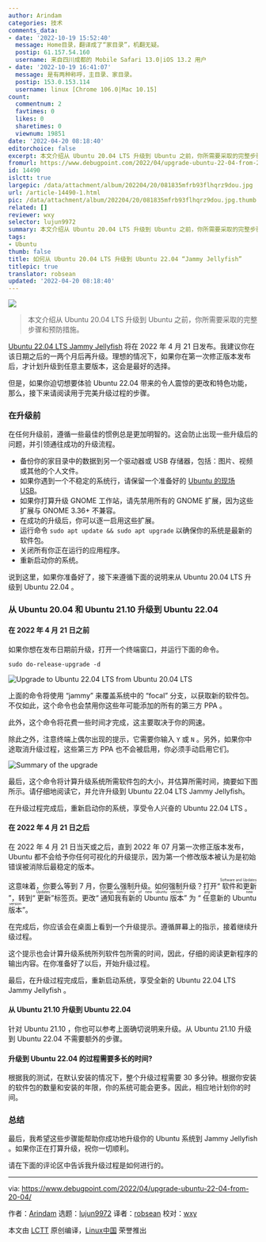 ```yaml
---
author: Arindam
categories: 技术
comments_data:
- date: '2022-10-19 15:52:40'
  message: Home目录，翻译成了“家目录”，机翻无疑。
  postip: 61.157.54.160
  username: 来自四川成都的 Mobile Safari 13.0|iOS 13.2 用户
- date: '2022-10-19 16:41:07'
  message: 是有两种称呼，主目录、家目录。
  postip: 153.0.153.114
  username: linux [Chrome 106.0|Mac 10.15]
count:
  commentnum: 2
  favtimes: 0
  likes: 0
  sharetimes: 0
  viewnum: 19851
date: '2022-04-20 08:18:40'
editorchoice: false
excerpt: 本文介绍从 Ubuntu 20.04 LTS 升级到 Ubuntu 之前，你所需要采取的完整步骤和预防措施。
fromurl: https://www.debugpoint.com/2022/04/upgrade-ubuntu-22-04-from-20-04/
id: 14490
islctt: true
largepic: /data/attachment/album/202204/20/081835mfrb93flhqrz9dou.jpg
url: /article-14490-1.html
pic: /data/attachment/album/202204/20/081835mfrb93flhqrz9dou.jpg.thumb.jpg
related: []
reviewer: wxy
selector: lujun9972
summary: 本文介绍从 Ubuntu 20.04 LTS 升级到 Ubuntu 之前，你所需要采取的完整步骤和预防措施。
tags:
- Ubuntu
thumb: false
title: 如何从 Ubuntu 20.04 LTS 升级到 Ubuntu 22.04 “Jammy Jellyfish”
titlepic: true
translator: robsean
updated: '2022-04-20 08:18:40'
---
```


![](/data/attachment/album/202204/20/081835mfrb93flhqrz9dou.jpg)



> 
> 本文介绍从 Ubuntu 20.04 LTS 升级到 Ubuntu 之前，你所需要采取的完整步骤和预防措施。
> 
> 
> 


[Ubuntu 22.04 LTS Jammy Jellyfish](https://releases.ubuntu.com/22.04/) 将在 2022 年 4 月 21 日发布。我建议你在该日期之后的一两个月后再升级。理想的情况下，如果你在第一次修正版本发布后，才计划升级到任意主要版本，这会是最好的选择。


但是，如果你迫切想要体验 Ubuntu 22.04 带来的令人震惊的更改和特色功能，那么，接下来请阅读用于完美升级过程的步骤。


### 在升级前


在任何升级前，遵循一些最佳的惯例总是更加明智的。这会防止出现一些升级后的问题，并引领通往成功的升级流程。


* 备份你的家目录中的数据到另一个驱动器或 USB 存储器，包括：图片、视频或其他的个人文件。
* 如果你遇到一个不稳定的系统行，请保留一个准备好的 [Ubuntu 的现场 USB](https://www.debugpoint.com/2018/09/how-to-create-ubuntu-linux-os-bootable-usb-in-windows/)。
* 如果你打算升级 GNOME 工作站，请先禁用所有的 GNOME 扩展，因为这些扩展与 GNOME 3.36+ 不兼容。
* 在成功的升级后，你可以逐一启用这些扩展。
* 运行命令 `sudo apt update && sudo apt upgrade` 以确保你的系统是最新的软件包。
* 关闭所有你正在运行的应用程序。
* 重新启动你的系统。


说到这里，如果你准备好了，接下来遵循下面的说明来从 Ubuntu 20.04 LTS 升级到 Ubuntu 22.04 。


### 从 Ubuntu 20.04 和 Ubuntu 21.10 升级到 Ubuntu 22.04


#### 在 2022 年 4 月 21 日之前


如果你想在发布日期前升级，打开一个终端窗口，并运行下面的命令。



```
sudo do-release-upgrade -d

```

![Upgrade to Ubuntu 22.04 LTS from Ubuntu 20.04 LTS](/data/attachment/album/202204/20/081840ke6agq22llgm8286.jpg)


上面的命令将使用 “jammy” 来覆盖系统中的 “focal” 分支，以获取新的软件包。不仅如此，这个命令也会禁用你这些年可能添加的所有的第三方 PPA 。


此外，这个命令将花费一些时间才完成，这主要取决于你的网速。


除此之外，注意终端上偶尔出现的提示，它需要你输入 `Y` 或 `N` 。另外，如果你中途取消升级过程，这些第三方 PPA 也不会被启用，你必须手动启用它们。


![Summary of the upgrade](/data/attachment/album/202204/20/081840s8z00nghw2s2hwiw.jpg)


最后，这个命令将计算升级系统所需软件包的大小，并估算所需时间，摘要如下图所示。请仔细地阅读它，并允许升级到 Ubuntu 22.04 LTS Jammy Jellyfish。


在升级过程完成后，重新启动你的系统，享受令人兴奋的 Ubuntu 22.04 LTS 。


#### 在 2022 年 4 月 21 日之后


在 2022 年 4 月 21 日当天或之后，直到 2022 年 07 月第一次修正版本发布，Ubuntu 都不会给予你任何可视化的升级提示，因为第一个修改版本被认为是初始错误被消除后最稳定的版本。


这意味着，你要么等到 7 月，你要么强制升级。如何强制升级？打开“<ruby> 软件和更新 <rt>  Software and Updates </rt></ruby>”，转到“<ruby> 更新 <rt>  Updates </rt></ruby>”标签页。更改“<ruby> 通知我有新的 Ubuntu 版本 <rt>  Settings notify me of new ubuntu version </rt></ruby>” 为 “<ruby> 任意新的 Ubuntu 版本 <rt>  any new version </rt></ruby>”。


在完成后，你应该会在桌面上看到一个升级提示。遵循屏幕上的指示，接着继续升级过程。


这个提示也会计算升级系统所列软件包所需的时间，因此，仔细的阅读更新程序的输出内容。在你准备好了以后，开始升级过程。


最后，在升级过程完成后，重新启动系统，享受全新的 Ubuntu 22.04 LTS Jammy Jellyfish 。


#### 从 Ubuntu 21.10 升级到 Ubuntu 22.04


针对 Ubuntu 21.10 ，你也可以参考上面确切说明来升级。从 Ubuntu 21.10 升级到 Ubuntu 22.04 不需要额外的步骤。


#### 升级到 Ubuntu 22.04 的过程需要多长的时间?


根据我的测试，在默认安装的情况下，整个升级过程需要 30 多分钟。根据你安装的软件包的数量和安装的年限，你的系统可能会更多。因此，相应地计划你的时间。


### 总结


最后，我希望这些步骤能帮助你成功地升级你的 Ubuntu 系统到 Jammy Jellyfish 。如果你正在打算升级，祝你一切顺利。


请在下面的评论区中告诉我升级过程是如何进行的。




---


via: <https://www.debugpoint.com/2022/04/upgrade-ubuntu-22-04-from-20-04/>


作者：[Arindam](https://www.debugpoint.com/author/admin1/) 选题：[lujun9972](https://github.com/lujun9972) 译者：[robsean](https://github.com/robsean) 校对：[wxy](https://github.com/wxy)


本文由 [LCTT](https://github.com/LCTT/TranslateProject) 原创编译，[Linux中国](https://linux.cn/) 荣誉推出